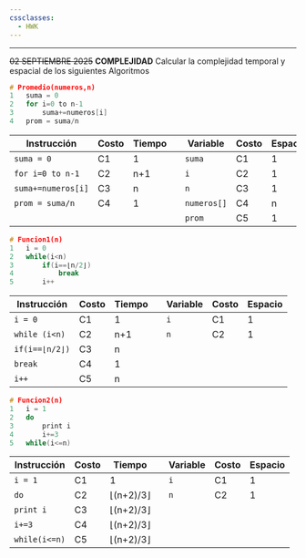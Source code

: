 ```yaml
---
cssclasses:
  - HWK
---
```

--- 

~~02 SEPTIEMBRE 2025~~ __COMPLEJIDAD__
Calcular la complejidad temporal y espacial de los siguientes Algoritmos
``` c
# Promedio(numeros,n)
1	suma = 0
2	for i=0 to n-1
3		suma+=numeros[i]
4	prom = suma/n		
```

| Instrucción        | Costo | Tiempo |     | Variable    | Costo | Espacio |
| ------------------ | ----- | ------ | --- | ----------- | ----- | ------- |
| `suma = 0`         | C1    | 1      |     | `suma`      | C1    | 1       |
| `for i=0 to n-1`   | C2    | n+1    |     | `i`         | C2    | 1       |
| `suma+=numeros[i]` | C3    | n      |     | `n`         | C3    | 1       |
| `prom = suma/n`    | C4    | 1      |     | `numeros[]` | C4    | n       |
|                    |       |        |     | `prom`      | C5    | 1       |
``` C
# Funcion1(n)
1	i = 0
2	while(i<n)
3		if(i==⌊n/2⌋)
4			break
5		i++
```

| Instrucción    | Costo | Tiempo |     | Variable | Costo | Espacio |
| -------------- | ----- | ------ | --- | -------- | ----- | ------- |
| `i = 0`        | C1    | 1      |     | `i`      | C1    | 1       |
| `while (i<n)`  | C2    | n+1    |     | `n`      | C2    | 1       |
| `if(i==⌊n/2⌋)` | C3    | n      |     |          |       |         |
| `break`        | C4    | 1      |     |          |       |         |
| `i++`          | C5    | n      |     |          |       |         |

``` C
# Funcion2(n)
1	i = 1
2	do
3		print i
4		i+=3
5	while(i<=n)
```

| Instrucción   | Costo | Tiempo    |     | Variable | Costo | Espacio |
| ------------- | ----- | --------- | --- | -------- | ----- | ------- |
| `i = 1`       | C1    | 1         |     | `i`      | C1    | 1       |
| `do`          | C2    | ⌊(n+2)/3⌋ |     | `n`      | C2    | 1       |
| `print i`     | C3    | ⌊(n+2)/3⌋ |     |          |       |         |
| `i+=3`        | C4    | ⌊(n+2)/3⌋ |     |          |       |         |
| `while(i<=n)` | C5    | ⌊(n+2)/3⌋ |     |          |       |         |



